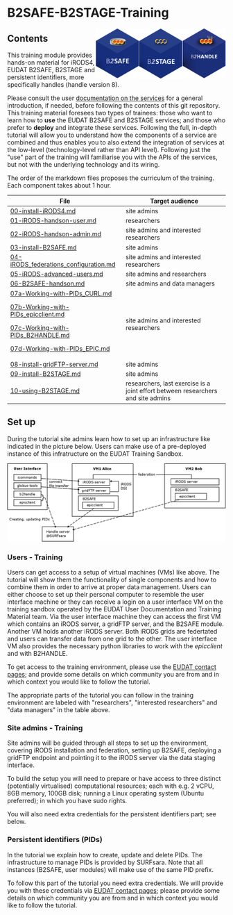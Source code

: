 # B2SAFE-B2STAGE-Training
<img align="right" src="img/B2HANDLE.png" width="100px">
<img align="right" src="img/B2STAGE.png" width="100px">
<img align="right" src="img/B2SAFE.png" width="100px">

## Contents
This training module provides hands-on material for iRODS4, EUDAT B2SAFE, B2STAGE and persistent identifiers, more specifically handles (handle version 8).

Please consult the user [documentation on the services](https://eudat.eu/services/userdoc) for a general introduction, if needed, before following the contents of this git repository. This training material foresees two types of trainees: those who want to learn how to **use** the EUDAT B2SAFE and B2STAGE services; and those who prefer to **deploy** and integrate these services. Following the full, in-depth tutorial will allow you to understand how the components of a service are combined and thus enables you to also extend the integration of services at the low-level (technology-level rather than API level). Following just the "use" part of the training will familiarise you with the APIs of the services, but not with the underlying technology and its wiring. 

The order of the markdown files proposes the curriculum of the training. Each component takes about 1 hour. 

File | Target audience
------|-------------------
<span class="css-truncate css-truncate-target"><a href="/00-install-iRODS4.md" class="js-navigation-open" title="00-install-iRODS4.md">00-install-iRODS4.md</a></span> | site admins
<span class="css-truncate css-truncate-target"><a href="/01-iRODS-handson-user.md" class="js-navigation-open" title="01-iRODS-handson-user.md">01-iRODS-handson-user.md</a></span> | researchers
<span class="css-truncate css-truncate-target"><a href="/02-iRODS-handson-admin.md" class="js-navigation-open" title="02-iRODS-handson-admin.md">02-iRODS-handson-admin.md</a></span>	| site admins and interested researchers
<span class="css-truncate css-truncate-target"><a href="/03-install-B2SAFE.md" class="js-navigation-open" title="03-install-B2SAFE.md">03-install-B2SAFE.md</a></span>	| site admins
<span class="css-truncate css-truncate-target"><a href="/04-iRODS_federations_configuration.md" class="js-navigation-open"  title="04-iRODS_federations_configuration.md">04-iRODS_federations_configuration.md</a></span>	| site admins and interested researchers
<span class="css-truncate css-truncate-target"><a href="/05-iRODS-advanced-users.md" class="js-navigation-open" title="05-iRODS-advanced-users.md">05-iRODS-advanced-users.md</a></span>| site admins and researchers
<span class="css-truncate css-truncate-target"><a href="/06-B2SAFE-handson.md" class="js-navigation-open" title="06-B2SAFE-handson.md">06-B2SAFE-handson.md</a></span>| site admins and data managers
<span class="css-truncate css-truncate-target"><a href="/07a-Working-with-PIDs_CURL.md" class="js-navigation-open" title="07a-Working-with-PIDs_CURL.md">07a-Working-with-PIDs_CURL.md</a></span> <p><span class="css-truncate css-truncate-target"><a href="/07b-Working-with-PIDs_epicclient.md" class="js-navigation-open" title="07b-Working-with-PIDs_epicclient.md">07b-Working-with-PIDs_epicclient.md</a></span> <p><span class="css-truncate css-truncate-target"><a href="/07c-Working-with-PIDs_B2HANDLE.md" class="js-navigation-open" title="07c-Working-with-PIDs_B2HANDLE.md">07c-Working-with-PIDs_B2HANDLE.md</a></span> <p><span class="css-truncate css-truncate-target"><a href="/07d-Working-with-PIDs_EPIC.md" class="js-navigation-open" title="07d-Working-with-PIDs_EPIC.md">07d-Working-with-PIDs_EPIC.md</a></span> | site admins and interested researchers
<span class="css-truncate css-truncate-target"><a href="/08-install-gridFTP-server.md" class="js-navigation-open" title="08-install-gridFTP-server.md">08-install-gridFTP-server.md</a></span> | site admins
<span class="css-truncate css-truncate-target"><a href="/09-install-B2STAGE.md" class="js-navigation-open" title="09-install-B2STAGE.md">09-install-B2STAGE.md</a></span> | site admins
<span class="css-truncate css-truncate-target"><a href="/10-using-B2STAGE.md" class="js-navigation-open" title="10-using-B2STAGE.md">10-using-B2STAGE.md</a></span> | researchers, last exercise is a joint effort between researchers and site admins

## Set up
During the tutorial site admins learn how to set up an infrastructure like indicated in the picture below. Users can make use of a pre-deployed instance of this infratructure on the EUDAT Training Sandbox. 

<img align="centre" src="img/VM-setup.png" width="800px">

### Users - Training
Users can get access to a setup of virtual machines (VMs) like above. The tutorial will show them the functionality of single components and how to combine them in order to arrive at proper data management. Users can either choose to set up their personal computer to resemble the user interface machine or they can receive a login on a user interface VM on the training sandbox operated by the EUDAT User Documentation and Training Material team. Via the user interface machine they can access the first VM which contains an iRODS server, a gridFTP server, and the B2SAFE module. Another VM holds another iRODS server. Both iRODS grids are federtated and users can transfer data from one grid to the other. The user interface VM also provides the necessary python libraries to work with the *epicclient* and with B2HANDLE.

To get access to the training environment, please use the [EUDAT contact pages](https://eudat.eu/support-request?service=DOCUMENTATION); and provide some details on which community you are from and in which context you would like to follow the tutorial. 

The appropriate parts of the tutorial you can follow in the training environment are labeled with "researchers", "interested researchers" and "data managers" in the table above.

### Site admins - Training
Site admins will be guided through all steps to set up the environment, covering iRODS installation and federation, setting up B2SAFE, deploying a gridFTP endpoint and pointing it to the iRODS server via the data staging interface. 

To build the setup you will need to prepare or have access to three distinct (potentially virtualised) computational resources; each with e.g. 2 vCPU, 8GB memory, 100GB disk; running a Linux operating system (Ubuntu preferred); in which you have sudo rights. 

You will also need extra credentials for the persistent identifiers part; see below. 

### Persistent identifiers (PIDs)
In the tutorial we  explain how to create, update and delete PIDs. The infrastructure to manage PIDs is provided by SURFsara. Note that all instances (B2SAFE, user modules) will make use of the same PID prefix. 

To follow this part of the tutorial you need extra credentials. We will provide you with these credentials via [EUDAT contact pages](https://eudat.eu/support-request?service=DOCUMENTATION); please provide some details on which community you are from and in which context you would like to follow the tutorial. 
